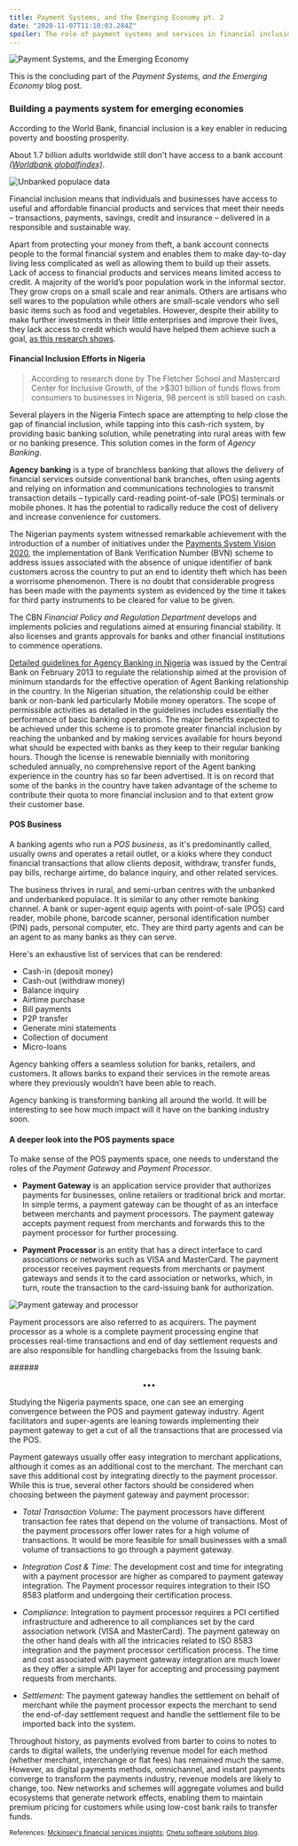 ```yaml
---
title: Payment Systems, and the Emerging Economy pt. 2
date: "2020-11-07T11:10:03.284Z"
spoiler: The role of payment systems and services in financial inclusion, and as a key infrastructure for economic development.
---
```


![Payment Systems, and the Emerging Economy](./bank-connector.png)

This is the concluding part of the _Payment Systems, and the Emerging Economy_ blog post.


### Building a payments system for emerging economies
According to the World Bank, financial inclusion is a key enabler in reducing poverty and boosting prosperity.

About 1.7 billion adults worldwide still don't have access to a bank account <a href="https://globalfindex.worldbank.org/sites/globalfindex/files/chapters/2017%20Findex%20full%20report_chapter2.pdf" target="_blank" class="read-more">_(Worldbank globalfindex)_</a>.

![Unbanked populace data](./unbanked_data.jpg)

Financial inclusion means that individuals and businesses have access to useful and affordable financial products and services that meet their needs – transactions, payments, savings, credit and insurance – delivered in a responsible and sustainable way.

Apart from protecting your money from theft, a bank account connects people to the formal financial system and enables them to make day-to-day living less complicated as well as allowing them to build up their assets. Lack of access to financial products and services means limited access to credit. A majority of the world’s poor population work in the informal sector. They grow crops on a small scale and rear animals. Others are artisans who sell wares to the population while others are small-scale vendors who sell basic items such as food and vegetables. However, despite their ability to make further investments in their little enterprises and improve their lives, they lack access to credit which would have helped them achieve such a goal, <a href="https://www.cgap.org/research/publication/financial-inclusion-and-development-recent-impact-evidence" target="_blank" >as this research shows</a>.

#### Financial Inclusion Efforts in Nigeria
>According to research done by The Fletcher School and Mastercard Center for Inclusive Growth, of the >$301 billion of funds flows from consumers to businesses in Nigeria, 98 percent is still based on cash.

Several players in the Nigeria Fintech space are attempting to help close the gap of financial inclusion, while tapping into this cash-rich system, by providing basic banking solution, while penetrating into rural areas with few or no banking presence. This solution comes in the form of _Agency Banking_.

<b>Agency banking</b> is a type of branchless banking that allows the delivery of financial services outside conventional bank branches, often using agents and relying on information and communications technologies to transmit transaction details – typically card-reading point-of-sale (POS) terminals or mobile phones. It has the potential to radically reduce the cost of delivery and increase convenience for customers.

The Nigerian payments system witnessed remarkable achievement with the introduction of a number of initiatives under the  <a href="https://www.cbn.gov.ng/icps2013/papers/NIGERIA_PAYMENTS_SYSTEM_VISION_2020%5Bv2%5D.pdf" target="_blank" >Payments System Vision 2020</a>,  the implementation of Bank Verification Number (BVN) scheme to address issues associated with the absence of unique identifier of bank customers across the country to put an end to identity theft which has been a worrisome phenomenon. There is no doubt that considerable progress has been made with the payments system as evidenced by the time it takes for third party instruments to be cleared for value to be given.

The CBN _Financial Policy and Regulation Department_ develops and implements policies and regulations aimed at ensuring financial stability. It also licenses and grants approvals for banks and other financial institutions to commence operations.

<a href="https://www.cbn.gov.ng/Out/2013/CCD/GUIDELINES%20FOR%20THE%20REGULATION%20OF%20AGENT%20BANKING%20AND%20AGENT%20BANKING%20RELATIONSHIPS%20IN%20NIGERIA.pdf" target="_blank" >Detailed guidelines for Agency Banking in Nigeria</a> was issued by the Central Bank on February 2013 to regulate the relationship aimed at the provision of minimum standards for the effective operation of Agent Banking relationship in the country. In the Nigerian situation, the relationship could be either bank or non-bank led particularly Mobile money operators. The scope of permissible activities as detailed in the guidelines includes essentially the performance of basic banking operations. The major benefits expected to be achieved under this scheme is to promote greater financial inclusion by reaching the unbanked and by making services available for hours beyond what should be expected with banks as they keep to their regular banking hours. Though the license is renewable biennially with monitoring scheduled annually, no comprehensive report of the Agent banking experience in the country has so far been advertised. It is on record that some of the banks in the country have taken advantage of the scheme to contribute their quota to more financial inclusion and to that extent grow their customer base.

#### POS Business

A banking agents who run a _POS business_, as it's predominantly called, usually owns and operates a retail outlet, or a kioks where they conduct financial transactions that allow clients deposit, withdraw, transfer funds, pay bills, recharge airtime, do balance inquiry, and other related services.

The business thrives in rural, and semi-urban centres with the unbanked and underbanked populace. It is similar to any other remote banking channel. A bank or super-agent equip agents with point-of-sale (POS) card reader, mobile phone, barcode scanner, personal identification number (PIN) pads, personal computer, etc. They are third party agents and can be an agent to as many banks as they can serve.

Here's an exhaustive list of services that can be rendered:

* Cash-in (deposit money)
* Cash-out (withdraw money)
* Balance inquiry
* Airtime purchase
* Bill payments
* P2P transfer
* Generate mini statements
* Collection of document
* Micro-loans

Agency banking offers a seamless solution for banks, retailers, and customers. It allows banks to expand their services in the remote areas where they previously wouldn’t have been able to reach.

Agency banking is transforming banking all around the world. It will be interesting to see how much impact will it have on the banking industry soon.

#### A deeper look into the POS payments space
To make sense of the POS payments space, one needs to understand the roles of the _Payment Gateway_ and _Payment Processor_.

* <b>Payment Gateway</b> is an application service provider that authorizes payments for businesses, online retailers or
traditional brick and mortar. In simple terms, a payment gateway can be thought of as an interface between
merchants and payment processors. The payment gateway accepts payment request from merchants and forwards this to the
payment processor for further processing.

* <b>Payment Processor</b> is an entity that has a direct interface to card associations or networks such as VISA and MasterCard.
The payment processor receives payment requests from merchants or payment gateways and sends it to the card association
or networks, which, in turn, route the transaction to the card-issuing bank for authorization.

![Payment gateway and processor](./payment-gateway-and-processor.png)

Payment processors are also referred to as acquirers. The payment processor as a whole is a complete payment processing
engine that processes real-time transactions and end of day settlement requests and are also responsible for handling
chargebacks from the Issuing bank.

######<p align="center">•••</p>

Studying the Nigeria payments space, one can see an emerging convergence between the POS and payment gateway industry.
Agent facilitators and super-agents are leaning towards implementing their payment gateway to get a cut of all the transactions that are
processed via the POS.

Payment gateways usually offer easy integration to merchant applications, although it comes as an additional cost to the
merchant. The merchant can save this additional cost by integrating directly to the payment processor. While this is
true, several other factors should be considered when choosing between the payment gateway and payment processor:

* _Total Transaction Volume:_ The payment processors have different transaction fee rates that depend on the volume of transactions.
Most of the payment processors offer lower rates for a high volume of transactions. It would be more feasible for small
businesses with a small volume of transactions to go through a payment gateway.

* _Integration Cost & Time:_ The development cost and time for integrating with a payment processor are higher as compared
to payment gateway integration. The Payment processor requires integration to their ISO 8583 platform and undergoing their
certification process.

* _Compliance:_ Integration to payment processor requires a PCI certified infrastructure and adherence to all compliances
set by the card association network (VISA and MasterCard). The payment gateway on the other hand deals with all the intricacies
related to ISO 8583 integration and the payment processor certification process. The time and cost associated with payment gateway
integration are much lower as they offer a simple API layer for accepting and processing payment requests from merchants.

* _Settlement:_ The payment gateway handles the settlement on behalf of merchant while the payment processor expects the
merchant to send the end-of-day settlement request and handle the settlement file to be imported back into the system.

Throughout history, as payments evolved from barter to coins to notes to cards to digital wallets, the underlying revenue
model for each method (whether merchant, interchange or flat fees) has remained much the same. However, as digital payments methods,
omnichannel, and instant payments converge to transform the payments industry, revenue models are likely to change, too.
New networks and schemes will aggregate volumes and build ecosystems that generate network effects, enabling them to maintain
premium pricing for customers while using low-cost bank rails to transfer funds.

<small> References:
<a href="https://www.mckinsey.com/industries/financial-services">
Mckinsey's financial services insights</a>;
<a href="https://www.chetu.com/blogs/finance-2/">Chetu software solutions blog</a>.
</small>
